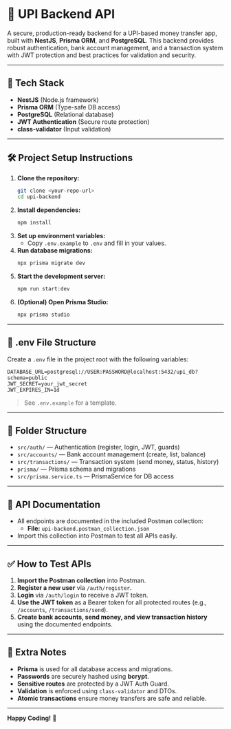 # 💸 UPI Backend API

A secure, production-ready backend for a UPI-based money transfer app, built with **NestJS**, **Prisma ORM**, and **PostgreSQL**. This backend provides robust authentication, bank account management, and a transaction system with JWT protection and best practices for validation and security.

---

## 🚀 Tech Stack
- **NestJS** (Node.js framework)
- **Prisma ORM** (Type-safe DB access)
- **PostgreSQL** (Relational database)
- **JWT Authentication** (Secure route protection)
- **class-validator** (Input validation)

---

## 🛠️ Project Setup Instructions

1. **Clone the repository:**
   ```sh
   git clone <your-repo-url>
   cd upi-backend
   ```
2. **Install dependencies:**
   ```sh
   npm install
   ```
3. **Set up environment variables:**
   - Copy `.env.example` to `.env` and fill in your values.
4. **Run database migrations:**
   ```sh
   npx prisma migrate dev
   ```
5. **Start the development server:**
   ```sh
   npm run start:dev
   ```
6. **(Optional) Open Prisma Studio:**
   ```sh
   npx prisma studio
   ```

---

## 🔐 .env File Structure

Create a `.env` file in the project root with the following variables:

```
DATABASE_URL=postgresql://USER:PASSWORD@localhost:5432/upi_db?schema=public
JWT_SECRET=your_jwt_secret
JWT_EXPIRES_IN=1d
```

> See `.env.example` for a template.

---

## 📁 Folder Structure

- `src/auth/` — Authentication (register, login, JWT, guards)
- `src/accounts/` — Bank account management (create, list, balance)
- `src/transactions/` — Transaction system (send money, status, history)
- `prisma/` — Prisma schema and migrations
- `src/prisma.service.ts` — PrismaService for DB access

---

## 📮 API Documentation

- All endpoints are documented in the included Postman collection:
  - **File:** `upi-backend.postman_collection.json`
- Import this collection into Postman to test all APIs easily.

---

## ✅ How to Test APIs

1. **Import the Postman collection** into Postman.
2. **Register a new user** via `/auth/register`.
3. **Login** via `/auth/login` to receive a JWT token.
4. **Use the JWT token** as a Bearer token for all protected routes (e.g., `/accounts`, `/transactions/send`).
5. **Create bank accounts, send money, and view transaction history** using the documented endpoints.

---

## 🧾 Extra Notes

- **Prisma** is used for all database access and migrations.
- **Passwords** are securely hashed using **bcrypt**.
- **Sensitive routes** are protected by a JWT Auth Guard.
- **Validation** is enforced using `class-validator` and DTOs.
- **Atomic transactions** ensure money transfers are safe and reliable.

---

**Happy Coding!** 🎉
